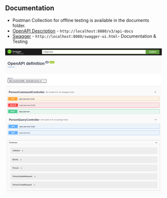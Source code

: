 ## Documentation

* 	Postman Collection for offline testing is available in the documents folder.
* 	[OpenAPI Description](http://localhost:8080/v3/api-docs) - `http://localhost:8080/v3/api-docs`
* 	[Swagger](http://localhost:8080/swagger-ui.html) - `http://localhost:8080/swagger-ui.html`- Documentation & Testing

<img src="images\swagger.png"/>